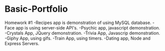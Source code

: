 # Basic-Portfolio
Homework #1
-Recipes app is demonstration of using MySQL database.
-Face app is using server-side API's.
-Psychic app, javascript demonstration.
-Crystals App, JQuery demonstration.
-Trivia App, Javascrip demonstration.
-Giphy App, using gifs.
-Train App, using timers.
-Dating app, Node and Express Servers.

